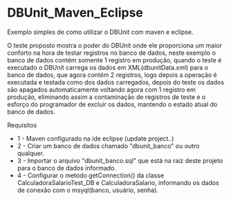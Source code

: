 DBUnit_Maven_Eclipse
====================

Exemplo simples de como utilizar o DBUnit com maven e eclipse.

O teste proposto mostra o poder do DBUnit onde ele proporciona um maior conforto na hora de testar registros no banco de dados, neste exemplo o banco de dados contém somente 1 registro em produção, quando o teste é executado o DBUnit carrega os dados em XML(dbunitData.xml) para o banco de dados, que agora contém 2 registros, logo depois a operação é executada e testada como dos dados carregados, depois do teste os dados são apagados automaticamente voltando agora com 1 registro em produção, eliminando assim a contaminação de registros de teste e o esforço do programador de excluir os dados, mantendo o estado atual do banco de dados.

Requisitos

- 1 - Maven configurado na ide eclipse (update project..)
- 2 - Criar um banco de dados chamado "dbunit_banco" ou outro qualquer.
- 3 - Importar o arquivo "dbunit_banco.sql" que está na raiz deste projeto para o banco de dados informado.
- 4 - Configurar o metodo getConnection() da classe CalculadoraSalarioTest_DB e CalculadoraSalario, informando os dados de conexão com o msyql(banco, usuário, senha).




